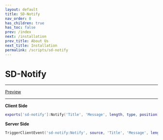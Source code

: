 ```yaml
---
layout: default
title: SD-Notify
nav_order: 0
has_children: true
has_toc: false
prev: /index
next: /installation
prev_title: About Us
next_title: Installation
permalink: /scripts/sd-notify
---
```


# SD-Notify

___
[Preview](https://www.youtube.com/watch?v=z8XstRn0gCg)

___

**Client Side**
```lua
exports['sd-notify']:Notify('Title', 'Message', length, type, position)
```

**Server Side**
```lua
TriggerClientEvent('sd-notify:Notify', source, 'Title', 'Message', length, type, position)
```

